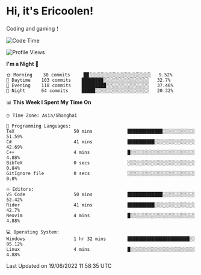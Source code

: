 # Hi, it's Ericoolen!
Coding and gaming！

<!--START_SECTION:waka-->
![Code Time](http://img.shields.io/badge/Code%20Time-318%20hrs%2051%20mins-blue)

![Profile Views](http://img.shields.io/badge/Profile%20Views-0-blue)

**I'm a Night 🦉** 

```text
🌞 Morning    30 commits     ██░░░░░░░░░░░░░░░░░░░░░░░   9.52% 
🌆 Daytime    103 commits    ████████░░░░░░░░░░░░░░░░░   32.7% 
🌃 Evening    118 commits    █████████░░░░░░░░░░░░░░░░   37.46% 
🌙 Night      64 commits     █████░░░░░░░░░░░░░░░░░░░░   20.32%

```


📊 **This Week I Spent My Time On** 

```text
⌚︎ Time Zone: Asia/Shanghai

💬 Programming Languages: 
TeX                      50 mins             █████████████░░░░░░░░░░░░   51.59% 
C#                       41 mins             ██████████░░░░░░░░░░░░░░░   42.69% 
C++                      4 mins              █░░░░░░░░░░░░░░░░░░░░░░░░   4.88% 
BibTeX                   0 secs              ░░░░░░░░░░░░░░░░░░░░░░░░░   0.84% 
GitIgnore file           0 secs              ░░░░░░░░░░░░░░░░░░░░░░░░░   0.0%

🔥 Editors: 
VS Code                  50 mins             █████████████░░░░░░░░░░░░   52.42% 
Rider                    41 mins             ██████████░░░░░░░░░░░░░░░   42.7% 
Neovim                   4 mins              █░░░░░░░░░░░░░░░░░░░░░░░░   4.88%

💻 Operating System: 
Windows                  1 hr 32 mins        ███████████████████████░░   95.12% 
Linux                    4 mins              █░░░░░░░░░░░░░░░░░░░░░░░░   4.88%

```


 Last Updated on 19/06/2022 11:58:35 UTC
<!--END_SECTION:waka-->

